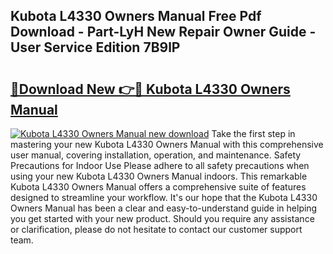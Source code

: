## Kubota L4330 Owners Manual Free Pdf Download - Part-LyH New Repair Owner Guide - User Service Edition 7B9lP

# <h2><a href="http://bc87029.oget.top/?id=Kubota+L4330+Owners+Manual">🔗Download New 👉🔴 Kubota L4330 Owners Manual</a></h2>

[![Kubota L4330 Owners Manual new download](https://i.imgur.com/5g1atiW.png)](http://bc87029.oget.top/?id=Kubota+L4330+Owners+Manual)
Take the first step in mastering your new Kubota L4330 Owners Manual with this comprehensive user manual, covering installation, operation, and maintenance. Safety Precautions for Indoor Use Please adhere to all safety precautions when using your new Kubota L4330 Owners Manual indoors. This remarkable Kubota L4330 Owners Manual offers a comprehensive suite of features designed to streamline your workflow. It's our hope that the Kubota L4330 Owners Manual has been a clear and easy-to-understand guide in helping you get started with your new product. Should you require any assistance or clarification, please do not hesitate to contact our customer support team.
